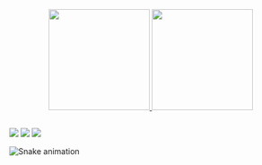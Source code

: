 <div align="center">
  <a href="https://github.com/gomes-arthur">
  <img height="180em" src="https://github-readme-stats.vercel.app/api?username=gomes-arthur&show_icons=true&theme=dark&include_all_commits=true&count_private=true"/>
  <img height="180em" src="https://github-readme-stats.vercel.app/api/top-langs/?username=gomes-arthur&layout=compact&langs_count=7&theme=dark"/>
</div>
  
  ##
 
<div> 
 <a href="https://discord.gg/P58rauNf" target="_blank"><img src="https://img.shields.io/badge/Discord-7289DA?style=for-the-badge&logo=discord&logoColor=white" target="_blank"></a> 
  <a href = "mailto:arthur.gomes.trabalho@gmail.com"><img src="https://img.shields.io/badge/-Gmail-%23333?style=for-the-badge&logo=gmail&logoColor=white" target="_blank"></a>
  <a href="https://www.linkedin.com/in/gomes-arthur/" target="_blank"><img src="https://img.shields.io/badge/-LinkedIn-%230077B5?style=for-the-badge&logo=linkedin&logoColor=white" target="_blank"></a> 
 
  ![Snake animation](https://github.com/gomes-arthur/gomes-arthur/blob/output/github-contribution-grid-snake.svg)
 
</div>
